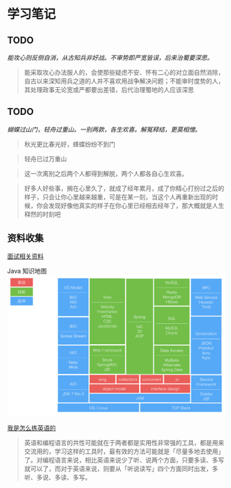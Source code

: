# 学习笔记

## TODO

_能攻心则反侧自消，从古知兵非好战。不审势即严宽皆误，后来治蜀要深思。_

> 能采取攻心办法服人的，会使那些疑虑不安、怀有二心的对立面自然消除，自古以来深知用兵之道的人并不喜欢用战争解决问题；不能审时度势的人，其处理政事无论宽或严都要出差错，后代治理蜀地的人应该深思

## TODO

_蝴蝶过山门，轻舟过重山。一别两款，各生欢喜。解冤释结，更莫相憎。_

> 秋光更比春光好，蜂蝶纷纷不到门

> 轻舟已过万重山

> 这一次离别之后两个人都得到解脱，两个人都各自心生欢喜。

> 好多人好些事，搁在心里久了，就成了经年累月，成了你精心打扮过之后的样子，只会让你心里越来越重，可是在某一刻，当这个人再重新出现的时候，你会发现好像他真实的样子在你心里已经相去经年了，那大概就是人生释然的时刻吧

## 资料收集

[面试相关资料](note/awesome-interview.md)

Java 知识地图
![](./note/img/knowleagemap.jpg)

[我是怎么练英语的](https://dsdshcym.github.io/blog/2017/09/24/how-do-i-practice-my-english/)

> 英语和编程语言的共性可能就在于两者都是实用性非常强的工具，都是用来交流用的，学习这样的工具时，最有效的方法可能就是「尽量多地去使用」了。对编程语言来说，相比英语来说少了听、说两个方面，只要多读、多写就可以了，而对于英语来说，则要从「听说读写」四个方面同时出发，多听、多说、多读、多写。
